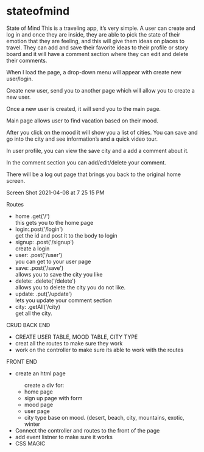 # stateofmind
State of Mind
This is a traveling app, it’s very simple. A user can create and log in and once they are inside, they are able to pick the state of their emotion that they are feeling, and this will give them ideas on places to travel. They can add and save their favorite ideas to their profile or story board and it will have a comment section where they can edit and delete their comments.

When I load the page, a drop-down menu will appear with create new user/login.

Create new user, send you to another page which will allow you to create a new user.

Once a new user is created, it will send you to the main page.

Main page allows user to find vacation based on their mood.

After you click on the mood it will show you a list of cities. You can save and go into the city and see information’s and a quick video tour.

In user profile, you can view the save city and a add a comment about it.

In the comment section you can add/edit/delete your comment.

There will be a log out page that brings you back to the original home screen.

Screen Shot 2021-04-08 at 7 25 15 PM

Routes
<ul>
<li>home .get('/') </li> this gets you to the home page
<li>login:.post('/login')</li> get the id and post it to the body to login 
<li> signup: .post('/signup')</li> create a login 
<li>user: .post('/user')</li> you can get to your user page
<li>save: .post('/save')</li> allows you to save the city you like 
<li> delete: .delete('/delete')</li> allows you to delete the city you do not like. 
<li>update: .put('/update')</li> lets you update your comment section 
<li>city: .getAll('/city)</li> get all the city.
 
</ul>
CRUD
BACK END
<ul>
<li>CREATE USER TABLE, MOOD TABLE, CITY TYPE</li> 
<li>creat all the routes to make sure they work</li>
<li>work on the controller to make sure its able to work with the routes</li>
</ul>
FRONT END
<ul>
<li>create an html page</li>
<ul>create a div for:
<li>home page</li>
<li>sign up page with form</li>
<li>mood page </li>
<li>user page</li>
<li>city type base on mood. (desert, beach, city, mountains, exotic, winter</li>
</ul>
<li> Connect the controller and routes to the front of the page  </li>
<li> add event listner to make sure it works</li>
<li> CSS MAGIC </li>

</ul>



